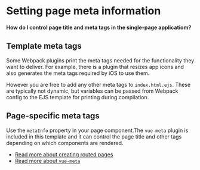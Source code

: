 
# Setting page meta information

**How do I control page title and meta tags in the single-page applicatiom?**

## Template meta tags

Some Webpack plugins print the meta tags needed for the functionality they want to deliver. For example, there is a plugin that resizes app icons and also generates the meta tags required by iOS to use them.

However you are free to add any other meta tags to `index.html.ejs`. These are typically not dynamic, but variables can be passed from Webpack config to the EJS template for printing during compilation.

## Page-specific meta tags

Use the `metaInfo` property in your page component.The `vue-meta` plugin is included in this template and it can control the page title and other tags depending on which components are rendered.

- [Read more about creating routed pages](../ui/routing.md)
- [Read more about `vue-meta`](https://github.com/declandewet/vue-meta)
